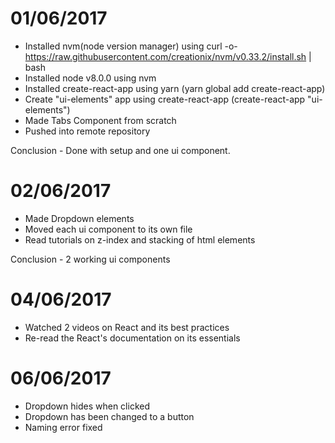 # 01/06/2017

- Installed nvm(node version manager) using 
curl -o- https://raw.githubusercontent.com/creationix/nvm/v0.33.2/install.sh | bash
- Installed node v8.0.0 using nvm
- Installed create-react-app using yarn (yarn global add create-react-app)
- Create "ui-elements" app using create-react-app (create-react-app "ui-elements")
- Made Tabs Component from scratch
- Pushed into remote repository

Conclusion - Done with setup and one ui component.


# 02/06/2017

- Made Dropdown elements
- Moved each ui component to its own file
- Read tutorials on z-index and stacking of html elements

Conclusion - 2 working ui components

# 04/06/2017
- Watched 2 videos on React and its best practices
- Re-read the React's documentation on its essentials

# 06/06/2017

- Dropdown hides when clicked 
- Dropdown has been changed to a button 
- Naming error fixed 
